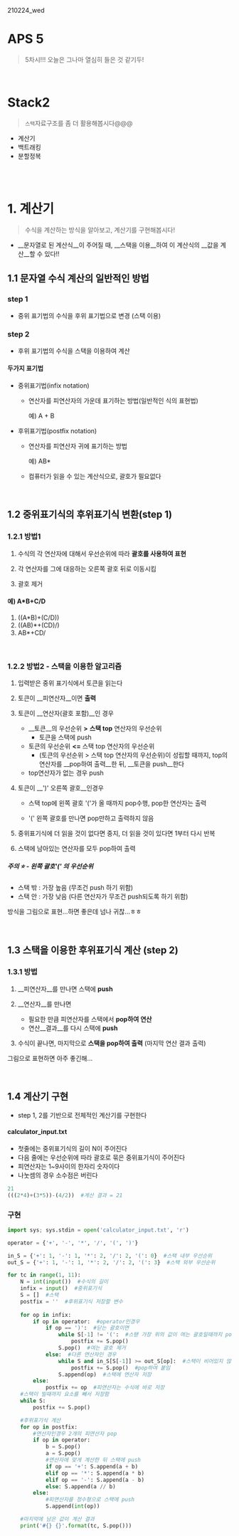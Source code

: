 210224_wed

# APS 5

> 5차시!!! 오늘은 그나마 열심히 들은 것 같기두!

<br>

# Stack2

> `스택`자료구조를 좀 더 활용해봅시다@@@

- 계산기
- 백트래킹
- 분할정복

<br>

<br>

# 1. 계산기

> 수식을 계산하는 방식을 알아보고, 계산기를 구현해봅시다!

- __문자열로 된 계산식__이 주어질 때, __스택을 이용__하여 이 계산식의 __값을 계산__할 수 있다!!

## 1.1 문자열 수식 계산의 일반적인 방법

### step 1

- 중위 표기법의 수식을 후위 표기법으로 변경 (스택 이용)

### step 2
- 후위 표기법의 수식을 스택을 이용하여 계산

#### 두가지 표기법

- 중위표기법(infix notation)

  - 연산자를 피연산자의 가운데 표기하는 방법(일반적인 식의 표현법)

    예) A + B

- 후위표기법(postfix notation)

  - 연산자를 피연산자 귀에 표기하는 방법

    예) AB*

  - 컴퓨터가 읽을 수 있는 계산식으로, 괄호가 필요없다

<br>

## 1.2 중위표기식의 후위표기식 변환(step 1)

### 1.2.1 방법1

1. 수식의 각 연산자에 대해서 우선순위에 따라 __괄호를 사용하여 표현__

2. 각 연산자를 그에 대응하는 오른쪽 괄호 뒤로 이동시킴

3. 괄호 제거

#### 예) A*B+C/D

1. ((A*B)+(C/D))
2. ((AB)*+(CD)/)
3. AB*+CD/

<br>

### 1.2.2 방법2 - 스택을 이용한 알고리즘

1. 입력받은 중위 표기식에서 토큰을 읽는다
2. 토큰이 __피연산자__이면 __출력__
3. 토큰이 __연산자(괄호 포함)__인 경우
   - __토큰__의 우선순위 __>__ __스택 top__ 연산자의 우선순위
     - 토큰을 스택에 push
   - 토큰의 우선순위 __<=__ 스택 top 연산자의 우선순위
     - (토큰의 우선순위 > 스택 top 연산자의 우선순위)이 성립할 때까지, top의 연산자를 __pop하여 출력__한 뒤, __토큰을 push__한다
   - top연산자가 없는 경우 push

4. 토큰이 __')' 오른쪽 괄호__인경우

   - 스택 top에 왼쪽 괄호 '('가 올 때까지 pop수행, pop한 연산자는 출력

   - '(' 왼쪽 괄호를 만나면 pop만하고 출력하지 않음

5. 중위표기식에 더 읽을 것이 없다면 중지, 더 읽을 것이 있다면 1부터 다시 반복
6. 스택에 남아있는 연산자를 모두 pop하여 출력

##### 주의 :star: - 왼쪽 괄호'(' 의 우선순위

- 스택 밖 : 가장 높음 (무조건 push 하기 위함)
- 스택 안 : 가장 낮음 (다른 연산자가 무조건 push되도록 하기 위함)

방식을 그림으로 표현...하면 좋은데 넘나 귀찮...ㅎㅎ

<br>

## 1.3 스택을 이용한 후위표기식 계산 (step 2)

### 1.3.1 방법

1. __피연산자__를 만나면 스택에 __push__
2. __연산자__를 만나면
   - 필요한 만큼 피연산자를 스택에서 __pop하여 연산__
   - 연산__결과__를 다시 스택에 __push__

3. 수식이 끝나면, 마지막으로 __스택을 pop하여 출력__ (마지막 연산 결과 출력)

그림으로 표현하면 아주 좋긴해...

<br>

## 1.4 계산기 구현

- step 1, 2를 기반으로 전체적인 계산기를 구현한다

#### calculator_input.txt

- 첫줄에는 중위표기식의 길이 N이 주어진다
- 다음 줄에는 우선순위에 따라 괄호로 묶은 중위표기식이 주어진다
- 피연산자는 1~9사이의 한자리 숫자이다
- 나눗셈의 경우 소수점은 버린다

```python
21
(((2*4)+(3*5))-(4/2))  #계산 결과 = 21
```

### 구현

```python
import sys; sys.stdin = open('calculator_input.txt', 'r')

operator = {'+', '-', '*', '/', '(', ')'}

in_S = {'+': 1, '-': 1, '*': 2, '/': 2, '(': 0}  #스택 내부 우선순위
out_S = {'+': 1, '-': 1, '*': 2, '/': 2, '(': 3}  #스택 외부 우선순위

for tc in range(1, 11):
    N = int(input())  #수식의 길이
    infix = input()  #중위표기식
    S = []  #스택
    postfix = ''  #후위표기식 저장할 변수
    
    for op in infix:
        if op in operator:  #operator인경우
            if op == ')':  #닫는 괄호이면
                while S[-1] != '(':  #스탣 가장 위의 값이 여는 괄호일때까지 pop하여 빼줌
                    postfix += S.pop()
                S.pop()  #여는 괄호 제거
            else:  #다른 연산자인 경우
                while S and in_S[S[-1]] >= out_S[op]:  #스택이 비어있지 않고, 내부 요소의 우선순위가 더 큰경우
                    postfix += S.pop()  #pop하여 붙임
                S.append(op)  #스택에 연산자 저장
        else:
            postfix += op  #피연산자는 수식에 바로 저장
    #스택이 빌때까지 요소를 빼서 저장함
    while S:
        postfix += S.pop()

    #후위표기식 계산
    for op in postfix:
        #연산자인경우 2개의 피연산자 pop
        if op in operator:
            b = S.pop()
            a = S.pop()
            #연산자에 맞게 계산한 뒤 스택에 push
            if op == '+': S.append(a + b)
            elif op == '*': S.append(a * b)
            elif op == '-': S.append(a - b)
            else: S.append(a // b)
        else:
            #피연산자를 정수형으로 스택에 push
            S.append(int(op))

    #마지막에 남은 값이 계산 결과
    print('#{} {}'.format(tc, S.pop()))
```

